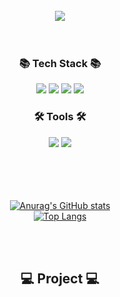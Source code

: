 

<br>

<div align=center>
<img src="https://capsule-render.vercel.app/api?type=Venom&color=B6DCB6&height=200&section=header&text=Welcome!+YouSeok's+Github👋&fontSize=40" />
</div>

<br>

<br>


<div align=center>
	<h3>📚 Tech Stack 📚</h3>
</div>
<div align="center">
  <img src="https://img.shields.io/badge/Java-ED8B00?style=flat&logo=openjdk&logoColor=white"/>
  <img src="https://img.shields.io/badge/Spring-6DB33F?style=flat&logo=spring&logoColor=white"/>
  <img src="https://img.shields.io/badge/SpringBoot-6DB33F?style=flat&logo=SpringBoot&logoColor=white"/> 
  <img src="https://img.shields.io/badge/MySQL-4479A1?style=flat&logo=MySQL&logoColor=FFFFFF"/>
  <br>
<div align=center>


<div align=center>
	<h3>🛠 Tools 🛠</h3>
</div>
<div align="center">
<img src="https://img.shields.io/badge/IntelliJ_IDEA-000000.svg?style=flat&logo=intellij-idea&logoColor=white"/>
<img src="https://img.shields.io/badge/Visual_Studio_Code-0078D4?style=flat&logo=visual%20studio%20code&logoColor=white"/>
<div align=center>

<br>

<br>

<br>
<br>

[![Anurag's GitHub stats](https://github-readme-stats.vercel.app/api?username=YouSeok518)](https://github.com/YouSeok518/github-readme-stats)
<br>
[![Top Langs](https://github-readme-stats.vercel.app/api/top-langs/?username=YouSeok518)](https://github.com/YouSeok518/github-readme-stats)



<br>

<br>


## 💻 Project 💻

